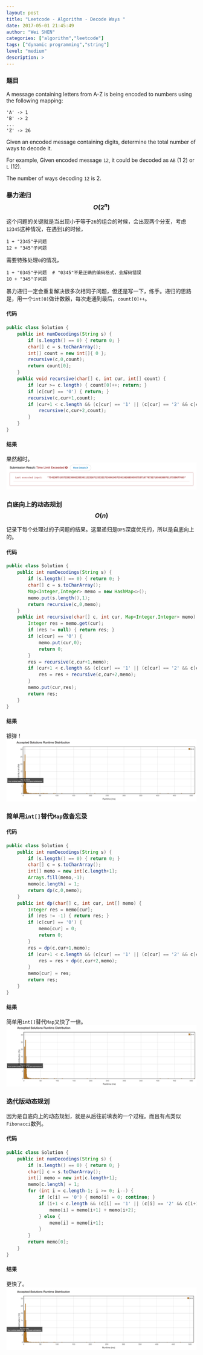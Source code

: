 ```yaml
---
layout: post
title: "Leetcode - Algorithm - Decode Ways "
date: 2017-05-01 21:45:49
author: "Wei SHEN"
categories: ["algorithm","leetcode"]
tags: ["dynamic programming","string"]
level: "medium"
description: >
---
```


### 题目
A message containing letters from A-Z is being encoded to numbers using the following mapping:
```
'A' -> 1
'B' -> 2
...
'Z' -> 26
```
Given an encoded message containing digits, determine the total number of ways to decode it.

For example,
Given encoded message `12`, it could be decoded as `AB` (1 2) or `L` (12).

The number of ways decoding `12` is 2.

### 暴力递归 $$O(2^n)$$
这个问题的关键就是当出现小于等于`26`的组合的时候，会出现两个分支，考虑`12345`这种情况，在遇到`1`的时候，
```
1 + "2345"子问题
12 + "345"子问题
```
需要特殊处理`0`的情况，
```
1 + "0345"子问题  # "0345"不是正确的编码格式，会解码错误
10 + "345"子问题
```

暴力递归一定会重复解决很多次相同子问题，但还是写一下，练手。递归的思路是，用一个`int[0]`做计数器，每次走通到最后，`count[0]++`。

#### 代码
```java
public class Solution {
    public int numDecodings(String s) {
        if (s.length() == 0) { return 0; }
        char[] c = s.toCharArray();
        int[] count = new int[]{ 0 };
        recursive(c,0,count);
        return count[0];
    }
    public void recursive(char[] c, int cur, int[] count) {
        if (cur >= c.length) { count[0]++; return; }
        if (c[cur] == '0') { return; }
        recursive(c,cur+1,count);
        if (cur+1 < c.length && (c[cur] == '1' || (c[cur] == '2' && c[cur+1] <= '6'))) {
            recursive(c,cur+2,count);
        }
    }
}
```

#### 结果
果然超时。
![decode-ways-1](/images/leetcode/decode-ways-1.png)


### 自底向上的动态规划 $$O(n)$$
记录下每个处理过的子问题的结果。这里递归是`DFS`深度优先的，所以是自底向上的。

#### 代码
```java
public class Solution {
    public int numDecodings(String s) {
        if (s.length() == 0) { return 0; }
        char[] c = s.toCharArray();
        Map<Integer,Integer> memo = new HashMap<>();
        memo.put(s.length(),1);
        return recursive(c,0,memo);
    }
    public int recursive(char[] c, int cur, Map<Integer,Integer> memo) {
        Integer res = memo.get(cur);
        if (res != null) { return res; }
        if (c[cur] == '0') {
            memo.put(cur,0);
            return 0;
        }
        res = recursive(c,cur+1,memo);
        if (cur+1 < c.length && (c[cur] == '1' || (c[cur] == '2' && c[cur+1] <= '6'))) {
            res = res + recursive(c,cur+2,memo);
        }
        memo.put(cur,res);
        return res;
    }
}
```

#### 结果
银弹！
![decode-ways-2](/images/leetcode/decode-ways-2.png)


### 简单用`int[]`替代`Map`做备忘录

#### 代码
```java
public class Solution {
    public int numDecodings(String s) {
        if (s.length() == 0) { return 0; }
        char[] c = s.toCharArray();
        int[] memo = new int[c.length+1];
        Arrays.fill(memo,-1);
        memo[c.length] = 1;
        return dp(c,0,memo);
    }
    public int dp(char[] c, int cur, int[] memo) {
        Integer res = memo[cur];
        if (res != -1) { return res; }
        if (c[cur] == '0') {
            memo[cur] = 0;
            return 0;
        }
        res = dp(c,cur+1,memo);
        if (cur+1 < c.length && (c[cur] == '1' || (c[cur] == '2' && c[cur+1] <= '6'))) {
            res = res + dp(c,cur+2,memo);
        }
        memo[cur] = res;
        return res;
    }
}
```

#### 结果
简单用`int[]`替代`Map`又快了一倍。
![decode-ways-3](/images/leetcode/decode-ways-3.png)


### 迭代版动态规划
因为是自底向上的动态规划，就是从后往前填表的一个过程。而且有点类似`Fibonacci`数列。

#### 代码
```java
public class Solution {
    public int numDecodings(String s) {
        if (s.length() == 0) { return 0; }
        char[] c = s.toCharArray();
        int[] memo = new int[c.length+1];
        memo[c.length] = 1;
        for (int i = c.length-1; i >= 0; i--) {
            if (c[i] == '0') { memo[i] = 0; continue; }
            if (i+1 < c.length && (c[i] == '1' || (c[i] == '2' && c[i+1] <= '6'))) {
                memo[i] = memo[i+1] + memo[i+2];
            } else {
                memo[i] = memo[i+1];
            }
        }
        return memo[0];
    }
}
```

#### 结果
更快了。
![decode-ways-4](/images/leetcode/decode-ways-4.png)
